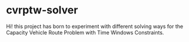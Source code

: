 # cvrptw-solver
Hi! this project has born to experiment with different solving ways for the Capacity Vehicle Route Problem with Time Windows Constraints.

